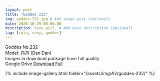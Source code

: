 ```yaml
---
layout: post
title: "Goddes 232"
img: goddes-232.jpg # Add image post (optional)
date: 2020-10-29 08:05:00
description: Sexy girl. # Add post description (optional)
tag: [cute, sexy, goddes]
---
```

Goddes No.232  
Model: 丹丹 (Dan Dan)         
Images in download package have full quality                    
Google Drive [Download Full](http://gestyy.com/erzlIH)

{% include image-gallery.html folder="/assets/img/A2/goddes-232/" %}

